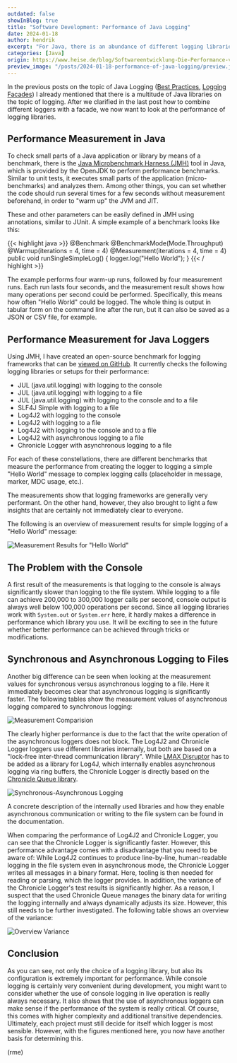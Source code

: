 ```yaml
---
outdated: false
showInBlog: true
title: "Software Development: Performance of Java Logging"
date: 2024-01-18
author: hendrik
excerpt: "For Java, there is an abundance of different logging libraries and possibilities to output log messages. But which of them are really performant?"
categories: [Java]
origin: https://www.heise.de/blog/Softwareentwicklung-Die-Performance-von-Java-Logging-9278737.html
preview_image: "/posts/2024-01-18-performance-of-java-logging/preview.jpg"
---
```


In the previous posts on the topic of Java Logging ([Best Practices](https://www.heise.de/blog/Best-Practices-und-Anti-Pattern-beim-Logging-in-Java-und-anderen-Sprachen-7336005.html), [Logging Facades](https://www.heise.de/blog/Logging-Facades-fuer-Java-7355974.html)) I already mentioned that there is a multitude of Java libraries on the topic of logging.
After we clarified in the last post how to combine different loggers with a facade, we now want to look at the performance of logging libraries.

## Performance Measurement in Java

To check small parts of a Java application or library by means of a benchmark, there is the [Java Microbenchmark Harness (JMH)](https://github.com/openjdk/jmh) tool in Java, which is provided by the OpenJDK to perform performance benchmarks.
Similar to unit tests, it executes small parts of the application (micro-benchmarks) and analyzes them.
Among other things, you can set whether the code should run several times for a few seconds without measurement beforehand, in order to "warm up" the JVM and JIT.

These and other parameters can be easily defined in JMH using annotations, similar to JUnit.
A simple example of a benchmark looks like this:

{{< highlight java >}}
@Benchmark
@BenchmarkMode(Mode.Throughput)
@Warmup(iterations = 4, time = 4)
@Measurement(iterations = 4, time = 4)
public void runSingleSimpleLog() {
    logger.log("Hello World");
}
{{< / highlight >}}

The example performs four warm-up runs, followed by four measurement runs.
Each run lasts four seconds, and the measurement result shows how many operations per second could be performed.
Specifically, this means how often "Hello World" could be logged.
The whole thing is output in tabular form on the command line after the run, but it can also be saved as a JSON or CSV file, for example.

## Performance Measurement for Java Loggers

Using JMH, I have created an open-source benchmark for logging frameworks that can be [viewed on GitHub](https://github.com/OpenElements/java-logger-benchmark).
It currently checks the following logging libraries or setups for their performance:

* JUL (java.util.logging) with logging to the console
* JUL (java.util.logging) with logging to a file
* JUL (java.util.logging) with logging to the console and to a file
* SLF4J Simple with logging to a file
* Log4J2 with logging to the console
* Log4J2 with logging to a file
* Log4J2 with logging to the console and to a file
* Log4J2 with asynchronous logging to a file
* Chronicle Logger with asynchronous logging to a file

For each of these constellations, there are different benchmarks that measure the performance from creating the logger to logging a simple "Hello World" message to complex logging calls (placeholder in message, marker, MDC usage, etc.).

The measurements show that logging frameworks are generally very performant.
On the other hand, however, they also brought to light a few insights that are certainly not immediately clear to everyone.

The following is an overview of measurement results for simple logging of a "Hello World" message:

![Measurement Results for "Hello World"](/posts/2024-01-18-performance-of-java-logging/measure-logging.jpg)

## The Problem with the Console

A first result of the measurements is that logging to the console is always significantly slower than logging to the file system.
While logging to a file can achieve 200,000 to 300,000 logger calls per second, console output is always well below 100,000 operations per second.
Since all logging libraries work with `System.out` or `System.err` here, it hardly makes a difference in performance which library you use.
It will be exciting to see in the future whether better performance can be achieved through tricks or modifications.

## Synchronous and Asynchronous Logging to Files

Another big difference can be seen when looking at the measurement values for synchronous versus asynchronous logging to a file.
Here it immediately becomes clear that asynchronous logging is significantly faster.
The following tables show the measurement values of asynchronous logging compared to synchronous logging:

![Measurement Comparision](/posts/2024-01-18-performance-of-java-logging/measure-comparision-logging.jpg)

The clearly higher performance is due to the fact that the write operation of the asynchronous loggers does not block.
The Log4J2 and Chronicle Logger loggers use different libraries internally, but both are based on a "lock-free inter-thread communication library".
While [LMAX Disruptor](https://github.com/LMAX-Exchange/disruptor) has to be added as a library for Log4J, which internally enables asynchronous logging via ring buffers, the Chronicle Logger is directly based on the [Chronicle Queue library](https://github.com/OpenHFT/Chronicle-Queue).

![Synchronous-Asynchronous Logging](/posts/2024-01-18-performance-of-java-logging/synchronous-asynchronous-logging.jpg)

A concrete description of the internally used libraries and how they enable asynchronous communication or writing to the file system can be found in the documentation.

When comparing the performance of Log4J2 and Chronicle Logger, you can see that the Chronicle Logger is significantly faster.
However, this performance advantage comes with a disadvantage that you need to be aware of: While Log4J2 continues to produce line-by-line, human-readable logging in the file system even in asynchronous mode, the Chronicle Logger writes all messages in a binary format.
Here, tooling is then needed for reading or parsing, which the logger provides.
In addition, the variance of the Chronicle Logger's test results is significantly higher.
As a reason, I suspect that the used Chronicle Queue manages the binary data for writing the logging internally and always dynamically adjusts its size.
However, this still needs to be further investigated.
The following table shows an overview of the variance:

![Overview Variance](/posts/2024-01-18-performance-of-java-logging/variance-logging-performance.jpg)

## Conclusion

As you can see, not only the choice of a logging library, but also its configuration is extremely important for performance.
While console logging is certainly very convenient during development, you might want to consider whether the use of console logging in live operation is really always necessary.
It also shows that the use of asynchronous loggers can make sense if the performance of the system is really critical.
Of course, this comes with higher complexity and additional transitive dependencies.
Ultimately, each project must still decide for itself which logger is most sensible.
However, with the figures mentioned here, you now have another basis for determining this.

(rme)